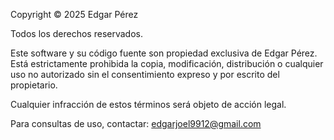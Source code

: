 Copyright © 2025 Edgar Pérez

Todos los derechos reservados.

Este software y su código fuente son propiedad exclusiva de Edgar Pérez. 
Está estrictamente prohibida la copia, modificación, distribución o cualquier 
uso no autorizado sin el consentimiento expreso y por escrito del propietario.

Cualquier infracción de estos términos será objeto de acción legal.

Para consultas de uso, contactar: edgarjoel9912@gmail.com